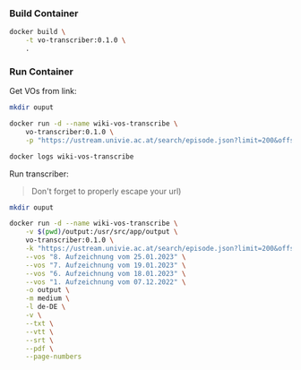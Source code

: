 ### Build Container
```bash
docker build \
	-t vo-transcriber:0.1.0 \
	.
```

### Run Container
Get VOs from link:
```bash
mkdir ouput

docker run -d --name wiki-vos-transcribe \
	vo-transcriber:0.1.0 \
	-p "https://ustream.univie.ac.at/search/episode.json?limit=200&offset=0&sid=761d2c76-498c-4135-980e-add6660f5ca6"

docker logs wiki-vos-transcribe
```


Run transcriber:
> Don't forget to properly escape your url)
```bash
mkdir ouput

docker run -d --name wiki-vos-transcribe \
	-v $(pwd)/output:/usr/src/app/output \
	vo-transcriber:0.1.0 \
	-k "https://ustream.univie.ac.at/search/episode.json?limit=200&offset=0&sid=761d2c76-498c-4135-980e-add6660f5ca6" \
	--vos "8. Aufzeichnung vom 25.01.2023" \
	--vos "7. Aufzeichnung vom 19.01.2023" \
	--vos "6. Aufzeichnung vom 18.01.2023" \
	--vos "1. Aufzeichnung vom 07.12.2022" \
	-o output \
	-m medium \
	-l de-DE \
	-v \
	--txt \
	--vtt \
	--srt \
	--pdf \
	--page-numbers
```



